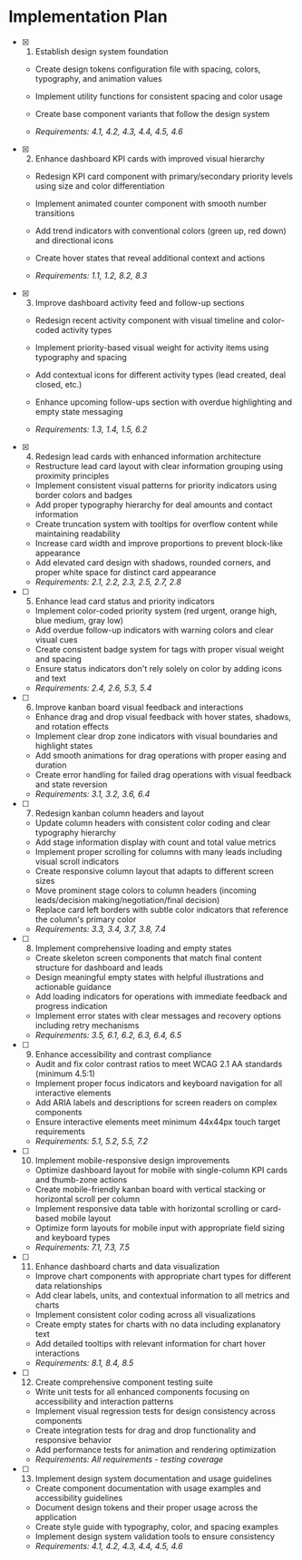 # Implementation Plan

- [x] 1. Establish design system foundation



  - Create design tokens configuration file with spacing, colors, typography, and animation values
  - Implement utility functions for consistent spacing and color usage
  - Create base component variants that follow the design system




  - _Requirements: 4.1, 4.2, 4.3, 4.4, 4.5, 4.6_

- [x] 2. Enhance dashboard KPI cards with improved visual hierarchy



  - Redesign KPI card component with primary/secondary priority levels using size and color differentiation
  - Implement animated counter component with smooth number transitions
  - Add trend indicators with conventional colors (green up, red down) and directional icons
  - Create hover states that reveal additional context and actions



  - _Requirements: 1.1, 1.2, 8.2, 8.3_

- [x] 3. Improve dashboard activity feed and follow-up sections



  - Redesign recent activity component with visual timeline and color-coded activity types



  - Implement priority-based visual weight for activity items using typography and spacing
  - Add contextual icons for different activity types (lead created, deal closed, etc.)
  - Enhance upcoming follow-ups section with overdue highlighting and empty state messaging
  - _Requirements: 1.3, 1.4, 1.5, 6.2_

- [x] 4. Redesign lead cards with enhanced information architecture


  - Restructure lead card layout with clear information grouping using proximity principles
  - Implement consistent visual patterns for priority indicators using border colors and badges
  - Add proper typography hierarchy for deal amounts and contact information
  - Create truncation system with tooltips for overflow content while maintaining readability
  - Increase card width and improve proportions to prevent block-like appearance
  - Add elevated card design with shadows, rounded corners, and proper white space for distinct card appearance
  - _Requirements: 2.1, 2.2, 2.3, 2.5, 2.7, 2.8_

- [ ] 5. Enhance lead card status and priority indicators
  - Implement color-coded priority system (red urgent, orange high, blue medium, gray low)
  - Add overdue follow-up indicators with warning colors and clear visual cues
  - Create consistent badge system for tags with proper visual weight and spacing
  - Ensure status indicators don't rely solely on color by adding icons and text
  - _Requirements: 2.4, 2.6, 5.3, 5.4_

- [ ] 6. Improve kanban board visual feedback and interactions
  - Enhance drag and drop visual feedback with hover states, shadows, and rotation effects
  - Implement clear drop zone indicators with visual boundaries and highlight states
  - Add smooth animations for drag operations with proper easing and duration
  - Create error handling for failed drag operations with visual feedback and state reversion
  - _Requirements: 3.1, 3.2, 3.6, 6.4_




- [ ] 7. Redesign kanban column headers and layout
  - Update column headers with consistent color coding and clear typography hierarchy
  - Add stage information display with count and total value metrics
  - Implement proper scrolling for columns with many leads including visual scroll indicators
  - Create responsive column layout that adapts to different screen sizes
  - Move prominent stage colors to column headers (incoming leads/decision making/negotiation/final decision)
  - Replace card left borders with subtle color indicators that reference the column's primary color
  - _Requirements: 3.3, 3.4, 3.7, 3.8, 7.4_

- [ ] 8. Implement comprehensive loading and empty states
  - Create skeleton screen components that match final content structure for dashboard and leads
  - Design meaningful empty states with helpful illustrations and actionable guidance
  - Add loading indicators for operations with immediate feedback and progress indication
  - Implement error states with clear messages and recovery options including retry mechanisms
  - _Requirements: 3.5, 6.1, 6.2, 6.3, 6.4, 6.5_

- [ ] 9. Enhance accessibility and contrast compliance
  - Audit and fix color contrast ratios to meet WCAG 2.1 AA standards (minimum 4.5:1)
  - Implement proper focus indicators and keyboard navigation for all interactive elements
  - Add ARIA labels and descriptions for screen readers on complex components
  - Ensure interactive elements meet minimum 44x44px touch target requirements
  - _Requirements: 5.1, 5.2, 5.5, 7.2_

- [ ] 10. Implement mobile-responsive design improvements
  - Optimize dashboard layout for mobile with single-column KPI cards and thumb-zone actions
  - Create mobile-friendly kanban board with vertical stacking or horizontal scroll per column
  - Implement responsive data table with horizontal scrolling or card-based mobile layout
  - Optimize form layouts for mobile input with appropriate field sizing and keyboard types
  - _Requirements: 7.1, 7.3, 7.5_

- [ ] 11. Enhance dashboard charts and data visualization
  - Improve chart components with appropriate chart types for different data relationships
  - Add clear labels, units, and contextual information to all metrics and charts
  - Implement consistent color coding across all visualizations
  - Create empty states for charts with no data including explanatory text
  - Add detailed tooltips with relevant information for chart hover interactions
  - _Requirements: 8.1, 8.4, 8.5_

- [ ] 12. Create comprehensive component testing suite
  - Write unit tests for all enhanced components focusing on accessibility and interaction patterns
  - Implement visual regression tests for design consistency across components
  - Create integration tests for drag and drop functionality and responsive behavior
  - Add performance tests for animation and rendering optimization
  - _Requirements: All requirements - testing coverage_

- [ ] 13. Implement design system documentation and usage guidelines
  - Create component documentation with usage examples and accessibility guidelines
  - Document design tokens and their proper usage across the application
  - Create style guide with typography, color, and spacing examples
  - Implement design system validation tools to ensure consistency
  - _Requirements: 4.1, 4.2, 4.3, 4.4, 4.5, 4.6_